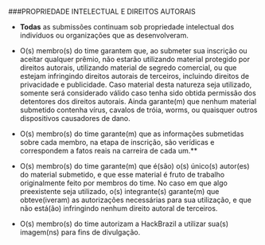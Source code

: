 

###PROPRIEDADE INTELECTUAL E DIREITOS AUTORAIS

- **Todas** as submissões continuam sob propriedade intelectual dos indivíduos ou organizações que as desenvolveram.

- O\(s\) membro\(s\) do time garantem que, ao submeter sua inscrição ou aceitar qualquer prêmio, não estarão utilizando material protegido por direitos autorais, utilizando material de segredo comercial, ou que estejam infringindo direitos autorais de terceiros, incluindo direitos de privacidade e publicidade. Caso material desta natureza seja utilizado, somente será considerado válido caso tenha sido obtida permissão dos detentores dos direitos autorais. Ainda garante\(m\) que nenhum material submetido contenha vírus, cavalos de tróia, worms, ou quaisquer outros dispositivos causadores de dano.


- O\(s\) membro\(s\) do time garante\(m\) que as informações submetidas sobre cada membro, na etapa de inscrição, são verídicas e correspondem a fatos reais na carreira de cada um.**


- O\(s\) membro\(s\) do time garante\(m\) que é\(são\) o\(s\) único\(s\) autor\(es\) do material submetido, e que esse material é fruto de trabalho originalmente feito por membros do time. No caso em que algo preexistente seja utilizado, o\(s\) integrante\(s\) garante\(m\) que obteve\(iveram\) as autorizações necessárias para sua utilização, e que não está\(ão\) infringindo nenhum direito autoral de terceiros.


- O\(s\) membro\(s\) do time autorizam a HackBrazil a utilizar sua\(s\) imagem\(ns\) para fins de divulgação.
